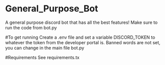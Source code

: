 # General_Purpose_Bot
A general purpose discord bot that has all the best features!
Make sure to run the code from bot.py









#To get running
Create a .env file and set a variable DISCORD_TOKEN to whatever the token from the developer portal is.
Banned words are not set, you can change in the main file bot.py









#Requirements
See requirements.tx
